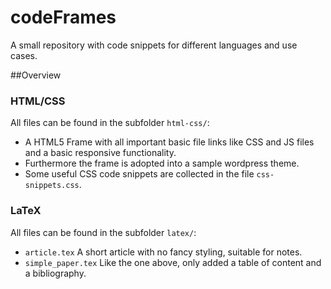 codeFrames
==========

A small repository with code snippets for different languages and use cases.


##Overview

### HTML/CSS
All files can be found in the subfolder `html-css/`:

- A HTML5 Frame with all important basic file links like CSS and JS files and a basic responsive functionality.
- Furthermore the frame is adopted into a sample wordpress theme.
- Some useful CSS code snippets are collected in the file `css-snippets.css`.

### LaTeX
All files can be found in the subfolder `latex/`:

- `article.tex` A short article with no fancy styling, suitable for notes.
- `simple_paper.tex` Like the one above, only added a table of content and a bibliography.
